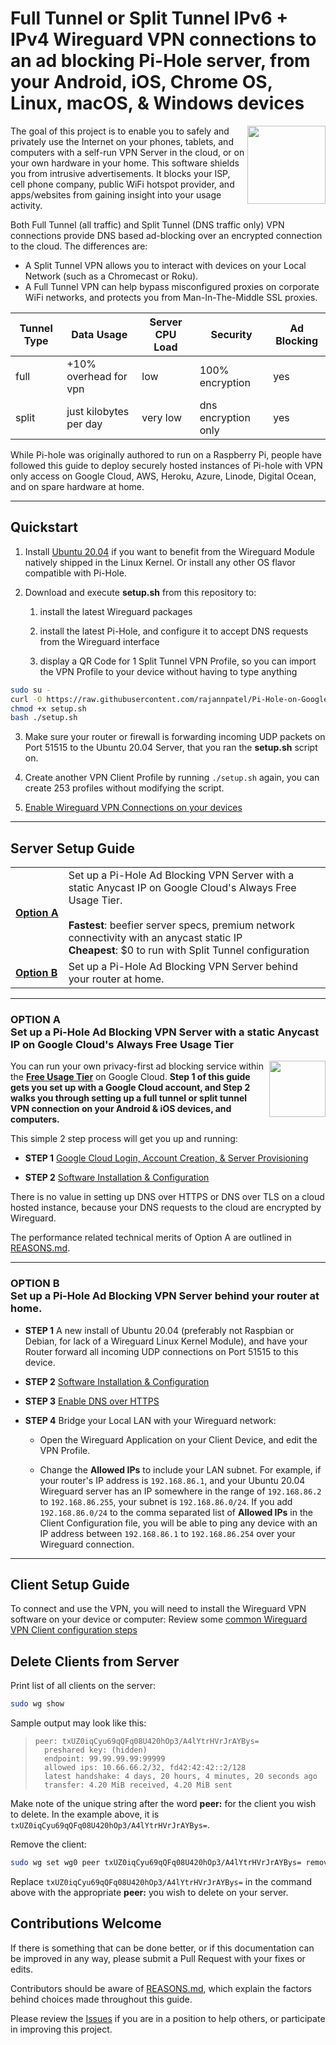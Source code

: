 # Full Tunnel or Split Tunnel IPv6 + IPv4 Wireguard VPN connections to an ad blocking Pi-Hole server, from your Android, iOS, Chrome OS, Linux, macOS, & Windows devices

<img src="./images/data-privacy-risk.svg" width="125" align="right">

The goal of this project is to enable you to safely and privately use the Internet on your phones, tablets, and computers with a self-run VPN Server in the cloud, or on your own hardware in your home. This software shields you from intrusive advertisements. It blocks your ISP, cell phone company, public WiFi hotspot provider, and apps/websites from gaining insight into your usage activity.

Both Full Tunnel (all traffic) and Split Tunnel (DNS traffic only) VPN connections provide DNS based ad-blocking over an encrypted connection to the cloud. The differences are:

- A Split Tunnel VPN allows you to interact with devices on your Local Network (such as a Chromecast or Roku).
- A Full Tunnel VPN can help bypass misconfigured proxies on corporate WiFi networks, and protects you from Man-In-The-Middle SSL proxies.

| Tunnel Type | Data Usage | Server CPU Load | Security | Ad Blocking |
| -- | -- | -- | -- | -- |
| full | +10% overhead for vpn | low | 100% encryption | yes
| split | just kilobytes per day | very low | dns encryption only | yes

While Pi-hole was originally authored to run on a Raspberry Pi, people have followed this guide to deploy securely hosted instances of Pi-hole with VPN only access on Google Cloud, AWS, Heroku, Azure, Linode, Digital Ocean, and on spare hardware at home.

---

## Quickstart

1.  Install [Ubuntu 20.04](https://ubuntu.com/download/server) if you want to benefit from the Wireguard Module natively shipped in the Linux Kernel. Or install any other OS flavor compatible with Pi-Hole.

2.  Download and execute **setup.sh** from this repository to:

    1.  install the latest Wireguard packages

    2.  install the latest Pi-Hole, and configure it to accept DNS requests from the Wireguard interface

    3.  display a QR Code for 1 Split Tunnel VPN Profile, so you can import the VPN Profile to your device without having to type anything

```bash
sudo su -
curl -O https://raw.githubusercontent.com/rajannpatel/Pi-Hole-on-Google-Compute-Engine-Free-Tier-with-Full-Tunnel-and-Split-Tunnel-Wireguard-VPN-Configs/master/setup.sh
chmod +x setup.sh
bash ./setup.sh 
```

3.  Make sure your router or firewall is forwarding incoming UDP packets on Port 51515 to the Ubuntu 20.04 Server, that you ran the **setup.sh** script on.

4.  Create another VPN Client Profile by running `./setup.sh` again, you can create 253 profiles without modifying the script.

5.  [Enable Wireguard VPN Connections on your devices](./CONNECTING-TO-WG-VPN.md)

---

## Server Setup Guide

<table>
    <tbody>
        <tr>
            <td><b><a href="#option-a--set-up-a-pi-hole-ad-blocking-vpn-server-with-a-static-anycast-ip-on-google-clouds-always-free-usage-tier">Option&nbsp;A</a></b></td>
            <td>
                Set up a Pi-Hole Ad Blocking VPN Server with a static Anycast IP on Google Cloud's Always Free Usage Tier.<br><br>
                <b>Fastest</b>: beefier server specs, premium network connectivity with an anycast static IP<br>
                <b>Cheapest</b>: $0 to run with Split Tunnel configuration
            </td>
        </tr>
        <tr>
            <td><b><a href="#option-b--set-up-a-pi-hole-ad-blocking-vpn-server-behind-your-router-at-home">Option&nbsp;B</a></b></td>
            <td>Set up a Pi-Hole Ad Blocking VPN Server behind your router at home.</td>
        </tr>
    </tbody>
</table>

---

### OPTION A <br> Set up a Pi-Hole Ad Blocking VPN Server with a static Anycast IP on Google Cloud's Always Free Usage Tier

<img src="./images/upfront-cost.svg" width="90" align="right">

You can run your own privacy-first ad blocking service within the **[Free Usage Tier](https://cloud.google.com/free/)** on Google Cloud. **Step 1 of this guide gets you set up with a Google Cloud account, and Step 2 walks you through setting up a full tunnel or split tunnel VPN connection on your Android & iOS devices, and computers.**

This simple 2 step process will get you up and running:

- **STEP 1** [Google Cloud Login, Account Creation, & Server Provisioning](./GOOGLE-CLOUD.md)

- **STEP 2** [Software Installation & Configuration](./CONFIGURATION.md)

There is no value in setting up DNS over HTTPS or DNS over TLS on a cloud hosted instance, because your DNS requests to the cloud are encrypted by Wireguard.

The performance related technical merits of Option A are outlined in [REASONS.md](./REASONS.md).

---

### OPTION B <br> Set up a Pi-Hole Ad Blocking VPN Server behind your router at home.

- **STEP 1** A new install of Ubuntu 20.04 (preferably not Raspbian or Debian, for lack of a Wireguard Linux Kernel Module), and have your Router forward all incoming UDP connections on Port 51515 to this device.

- **STEP 2** [Software Installation & Configuration](./CONFIGURATION.md)

- **STEP 3** [Enable DNS over HTTPS](https://docs.pi-hole.net/guides/dns-over-https/)

- **STEP 4** Bridge your Local LAN with your Wireguard network:

  - Open the Wireguard Application on your Client Device, and edit the VPN Profile.

  - Change the **Allowed IPs** to include your LAN subnet. For example, if your router's IP address is `192.168.86.1`, and your Ubuntu 20.04 Wireguard server has an IP somewhere in the range of `192.168.86.2` to `192.168.86.255`, your subnet is `192.168.86.0/24`. If you add `192.168.86.0/24` to the comma separated list of **Allowed IPs** in the Client Configuration file, you will be able to ping any device with an IP address between `192.168.86.1` to `192.168.86.254` over your Wireguard connection.

---

## Client Setup Guide

To connect and use the VPN, you will need to install the Wireguard VPN software on your device or computer: Review some [common Wireguard VPN Client configuration steps](./CONNECTING-TO-WG-VPN.md)

## Delete Clients from Server

Print list of all clients on the server:

```bash
sudo wg show
```

Sample output may look like this:

> ```
> peer: txUZ0iqCyu69qQFq08U420hOp3/A4lYtrHVrJrAYBys=
>   preshared key: (hidden)
>   endpoint: 99.99.99.99:99999
>   allowed ips: 10.66.66.2/32, fd42:42:42::2/128
>   latest handshake: 4 days, 20 hours, 4 minutes, 20 seconds ago
>   transfer: 4.20 MiB received, 4.20 MiB sent
> ```

Make note of the unique string after the word **peer:** for the client you wish to delete. In the example above, it is `txUZ0iqCyu69qQFq08U420hOp3/A4lYtrHVrJrAYBys=`.

Remove the client:

```bash
sudo wg set wg0 peer txUZ0iqCyu69qQFq08U420hOp3/A4lYtrHVrJrAYBys= remove
```

Replace `txUZ0iqCyu69qQFq08U420hOp3/A4lYtrHVrJrAYBys=` in the command above with the appropriate **peer:** you wish to delete on your server.

## Contributions Welcome

If there is something that can be done better, or if this documentation can be improved in any way, please submit a Pull Request with your fixes or edits.

Contributors should be aware of [REASONS.md](./REASONS.md), which explain the factors behind choices made throughout this guide.

Please review the [Issues](https://github.com/rajannpatel/Pi-Hole-on-Google-Compute-Engine-Free-Tier-with-Full-Tunnel-and-Split-Tunnel-Wireguard-VPN-Configs/issues) if you are in a position to help others, or participate in improving this project.

